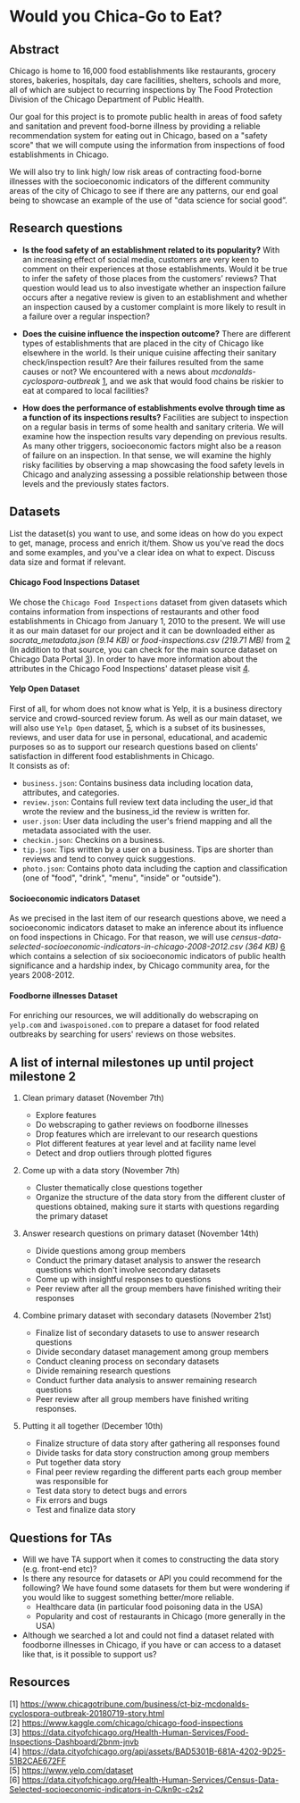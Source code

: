 # Would you Chica-Go to Eat?

## Abstract
Chicago is home to 16,000 food establishments like restaurants, grocery stores, bakeries, hospitals, day care facilities, shelters, schools and more, all of which are subject to recurring inspections by The Food Protection Division of the Chicago Department of Public Health.

Our goal for this project is to promote public health in areas of food safety and sanitation and prevent food-borne illness by providing a reliable recommendation system for eating out in Chicago, based on a "safety score" that we will compute using the information from inspections of food establishments in Chicago.

We will also try to link high/ low risk areas of contracting food-borne illnesses with the socioeconomic indicators of the different community areas of the city of Chicago to see if there are any patterns, our  end goal being to showcase an example of the use of "data science for social good”.

## Research questions

- **Is the food safety of an establishment related to its popularity?** With an increasing effect of social media, customers are very keen to comment on their experiences at those establishments. Would it be true to infer the safety of those places from the customers’ reviews? That question would lead us to also investigate whether an inspection failure occurs after a negative review is given to an establishment and whether an inspection caused by a customer complaint is more likely to result in a failure over a regular inspection?

- **Does the cuisine influence the inspection outcome?** There are different types of establishments that are placed in the city of Chicago like elsewhere in the world. Is their unique cuisine affecting their sanitary check/inspection result? Are their failures resulted from the same causes or not? We encountered with a news about _mcdonalds-cyclospora-outbreak_ [1](https://www.chicagotribune.com/business/ct-biz-mcdonalds-cyclospora-outbreak-20180719-story.html), and we ask that would food chains be riskier to eat at compared to local facilities? 

- **How does the performance of establishments evolve through time as a function of its inspections results?** Facilities are subject to inspection on a regular basis in terms of some health and sanitary criteria. We will examine how the inspection results vary depending on previous results. As many other triggers, socioeconomic factors might also be a reason of failure on an inspection. In that sense, we will examine the highly risky facilities by observing a map showcasing the food safety levels in Chicago and analyzing assessing a possible relationship between those levels and the previously states factors.

## Datasets
List the dataset(s) you want to use, and some ideas on how do you expect to get, manage, process and enrich it/them. Show us you've read the docs and some examples, and you've a clear idea on what to expect. Discuss data size and format if relevant.

#### Chicago Food Inspections Dataset
We chose the `Chicago Food Inspections` dataset from given datasets which contains information from inspections of restaurants and other food establishments in Chicago from January 1, 2010 to the present. We will use it as our main dataset for our project and it can be downloaded either as _socrata_metadata.json (9.14 KB)_ or _food-inspections.csv (219.71 MB)_ from [2](https://www.kaggle.com/chicago/chicago-food-inspections) (In addition to that source, you can check for the main source dataset on Chicago Data Portal [3](https://data.cityofchicago.org/Health-Human-Services/Food-Inspections-Dashboard/2bnm-jnvb)). In order to have more information about the attributes in the Chicago Food Inspections' dataset please visit [4](https://data.cityofchicago.org/api/assets/BAD5301B-681A-4202-9D25-51B2CAE672FF).


#### Yelp Open Dataset
First of all, for whom does not know what is Yelp, it is a business directory service and crowd-sourced review forum. 
As well as our main dataset, we will also use `Yelp Open` dataset, [5](https://www.yelp.com/dataset), which is a subset of its businesses, reviews, and user data for use in personal, educational, and academic purposes so as to support our research questions based on clients' satisfaction in different food establishments in Chicago.  
It consists as of:
- `business.json`: Contains business data including location data, attributes, and categories.
- `review.json`: Contains full review text data including the user_id that wrote the review and the business_id the review is written for.
- `user.json`: User data including the user's friend mapping and all the metadata associated with the user.
- `checkin.json`: Checkins on a business.
- `tip.json`: Tips written by a user on a business. Tips are shorter than reviews and tend to convey quick suggestions.
- `photo.json`: Contains photo data including the caption and classification (one of "food", "drink", "menu", "inside" or "outside").


#### Socioeconomic indicators Dataset 
As we precised in the last item of our research questions above, we need a socioeconomic indicators dataset to make an inference about its influence on food inspections in Chicago. For that reason, we will use _census-data-selected-socioeconomic-indicators-in-chicago-2008-2012.csv (364 KB)_ [6](https://data.cityofchicago.org/Health-Human-Services/Census-Data-Selected-socioeconomic-indicators-in-C/kn9c-c2s2) which contains a selection of six socioeconomic indicators of public health significance and a hardship index, by Chicago community area, for the years 2008-2012.  


#### Foodborne illnesses Dataset
For enriching our resources, we will additionally do webscraping on `yelp.com` and `iwaspoisoned.com` to prepare a dataset for food related outbreaks by searching for users' reviews on those websites. 


## A list of internal milestones up until project milestone 2
1. Clean primary dataset (November 7th)
 
    * Explore features
    * Do webscraping to gather reviews on foodborne illnesses
    * Drop features which are irrelevant to our research questions
    * Plot different features at year level and at facility name level
    * Detect and drop outliers through plotted figures

2. Come up with a data story (November 7th)

    * Cluster thematically close questions together
    * Organize the structure of the data story from the different cluster of questions obtained, making sure it starts with questions regarding the primary dataset

3. Answer research questions on primary dataset (November 14th)

    * Divide questions among group members
    * Conduct the primary dataset analysis to answer the research questions which don't involve secondary datasets
    * Come up with insightful responses to questions
    * Peer review after all the group members have finished writing their responses

4. Combine primary dataset with secondary datasets (November 21st)

    * Finalize list of secondary datasets to use to answer research questions
    * Divide secondary dataset management among group members
    * Conduct cleaning process on secondary datasets
    * Divide remaining research questions
    * Conduct further data analysis to answer remaining research questions
    * Peer review after all group members have finished writing responses.

5. Putting it all together (December 10th)

    * Finalize structure of data story after gathering all responses found
    * Divide tasks for data story construction among group members
    * Put together data story
    * Final peer review regarding the different parts each group member was responsible for
    * Test data story to detect bugs and errors
    * Fix errors and bugs
    * Test and finalize data story


## Questions for TAs
* Will we have TA support when it comes to constructing the data story (e.g. front-end etc)?
* Is there any resource for datasets or API you could recommend for the following? We have found some datasets for them but were wondering if you would like to suggest something better/more reliable.
    * Healthcare data (in particular food poisoning data in the USA)
    * Popularity and cost of restaurants in Chicago (more generally in the USA)
* Although we searched a lot and could not find a dataset related with foodborne illnesses in Chicago, if you have or can access to a dataset like that, is it possible to support us?
    
## Resources
[1] https://www.chicagotribune.com/business/ct-biz-mcdonalds-cyclospora-outbreak-20180719-story.html <br/>
[2] https://www.kaggle.com/chicago/chicago-food-inspections <br/>
[3] https://data.cityofchicago.org/Health-Human-Services/Food-Inspections-Dashboard/2bnm-jnvb <br/>
[4] https://data.cityofchicago.org/api/assets/BAD5301B-681A-4202-9D25-51B2CAE672FF <br/>
[5] https://www.yelp.com/dataset <br/>
[6] https://data.cityofchicago.org/Health-Human-Services/Census-Data-Selected-socioeconomic-indicators-in-C/kn9c-c2s2